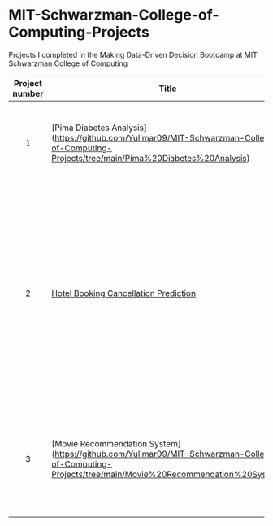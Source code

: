 # MIT-Schwarzman-College-of-Computing-Projects
Projects I completed in the Making Data-Driven Decision Bootcamp at MIT Schwarzman College of Computing

| Project number | Title | Description |
| :-----------: | ----------- |----------- |
| 1 | [Pima Diabetes Analysis] (https://github.com/Yulimar09/MIT-Schwarzman-College-of-Computing-Projects/tree/main/Pima%20Diabetes%20Analysis)| This project aimed to analyze different aspects of Diabetes in the  Pima tribe dataset by doing Exploratory Data Analysis (EDA).|
| 2 | [Hotel Booking Cancellation Prediction](https://github.com/Yulimar09/MIT-Schwarzman-College-of-Computing-Projects/tree/main/Hotel%20Booking%20Cancellation%20Prediction) |This project focused on analyzing the INN Hotels Group dataset in Portugal to find which factors have a high influence on booking cancellations by building predictive models such as Logistic Regression, Support Vector Machine (SVM), Decision Tree, and Random Forest|
| 3 | [Movie Recommendation System] (https://github.com/Yulimar09/MIT-Schwarzman-College-of-Computing-Projects/tree/main/Movie%20Recommendation%20System) | This project aimed to develop Recommendation Systems for online streaming platforms, leveraging users' historical interactions to suggest relevant movies.|
